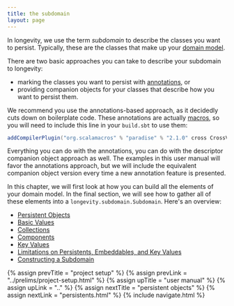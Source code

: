 ```yaml
---
title: the subdomain
layout: page
---
```


In longevity, we use the term _subdomain_ to describe the classes you
want to persist. Typically, these are the classes that make up your
[domain model](https://en.wikipedia.org/wiki/Domain_model).

There are two basic approaches you can take to describe your subdomain
to longevity:

- marking the classes you want to persist with
[annotations](http://docs.scala-lang.org/tutorials/tour/annotations.html), or
- providing companion objects for your classes that describe how you
want to persist them.

We recommend you use the annotations-based approach, as it decidedly
cuts down on boilerplate code. These annotations are actually
[macros](http://docs.scala-lang.org/overviews/macros/annotations.html),
so you will need to include this line in your `build.sbt` to use them:

```scala
addCompilerPlugin("org.scalamacros" % "paradise" % "2.1.0" cross CrossVersion.full)
```

Everything you can do with the annotations, you can do with the
descriptor companion object approach as well. The examples in this
user manual will favor the annotations approach, but we will include
the equivalent companion object version every time a new annotation
feature is presented.

In this chapter, we will first look at how you can build all the
elements of your domain model. In the final section, we will see how
to gather all of these elements into a
`longevity.subdomain.Subdomain`. Here's an overview:

- [Persistent Objects](persistents.html)
- [Basic Values](basics.html)
- [Collections](collections.html)
- [Components](components.html)
- [Key Values](key-values.html)
- [Limitations on Persistents, Embeddables, and Key Values](limitations.html)
- [Constructing a Subdomain](subdomain.html)

{% assign prevTitle = "project setup" %}
{% assign prevLink  = "../prelims/project-setup.html" %}
{% assign upTitle   = "user manual" %}
{% assign upLink    = ".." %}
{% assign nextTitle = "persistent objects" %}
{% assign nextLink  = "persistents.html" %}
{% include navigate.html %}

